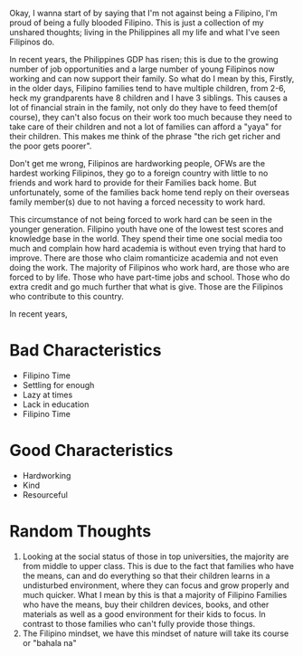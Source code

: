 Okay, I wanna start of by saying that I'm not against being a Filipino, I'm proud of being a fully blooded Filipino. This is just a collection of my unshared thoughts; living in the Philippines all my life and what I've seen Filipinos do.  

In recent years, the Philippines GDP has risen; this is due to the growing number of job opportunities and a large number of young Filipinos now working and can now support their family. So what do I mean by this, Firstly, in the older days, Filipino families tend to have multiple children, from 2-6, heck my grandparents have 8 children and I have 3 siblings. This causes a lot of financial strain in the family, not only do they have to feed them(of course), they can't also focus on their work too much because they need to take care of their children and not a lot of families can afford a "yaya" for their children. This makes me think of the phrase "the rich get richer and the poor gets poorer".


Don't get me wrong, Filipinos are hardworking people, OFWs are the hardest working Filipinos, they go to a foreign country with little to no friends and work hard to provide for their Families back home. But unfortunately, some of the families back home tend reply on their overseas family member(s) due to not having a forced necessity to work hard. 

This circumstance of not being forced to work hard can be seen in the younger generation. Filipino youth have one of the lowest test scores and knowledge base in the world. They spend their time one social media too much and complain how hard academia is without even trying that hard to improve. There are those who claim romanticize academia and not even doing the work. The majority of Filipinos who work hard, are those who are forced to by life. Those who have part-time jobs and school. Those who do extra credit and go much further that what is give. Those are the Filipinos who contribute to this country.

In recent years, 



# Bad Characteristics

- Filipino Time
- Settling for enough
- Lazy at times
- Lack in education
- Filipino Time
    

# Good Characteristics

- Hardworking
- Kind
- Resourceful
    

# Random Thoughts

1. Looking at the social status of those in top universities, the majority are from middle to upper class. This is due to the fact that families who have the means, can and do everything so that their children learns in a undisturbed environment, where they can focus and grow properly and much quicker. What I mean by this is that a majority of Filipino Families who have the means, buy their children devices, books, and other materials as well as a good environment for their kids to focus. In contrast to those families who can't fully provide those things.  
2. The Filipino mindset, we have this mindset of nature will take its course or "bahala na"